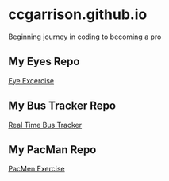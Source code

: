 # ccgarrison.github.io
Beginning journey in coding to becoming a pro
## My Eyes Repo
<a href = "http://ccgarrison.github.io/Eyes" color: green> Eye Excercise</a>
## My Bus Tracker Repo
<a href = "http://ccgarrison.github.io/BusTrac"> Real Time Bus Tracker</a>
## My PacMan Repo
<a href = "http://ccgarrison.github.io/PacMan"> PacMen Exercise</a>
